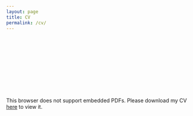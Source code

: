 ```yaml
---
layout: page
title: CV
permalink: /cv/
---
```

<object class="cv-view" data="../assets/CV.pdf#toolbar=0" type="application/pdf">
    <embed src="../assets/CV.pdf">
    <p>This browser does not support embedded PDFs. Please download my CV <a href="../assets/CV.pdf">here</a> to view it.</p>
</object>
